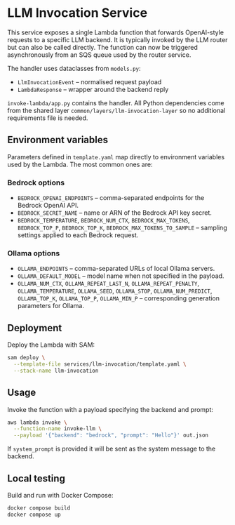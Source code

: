 # LLM Invocation Service

This service exposes a single Lambda function that forwards OpenAI-style requests to a specific LLM backend. It is typically invoked by the LLM router but can also be called directly.
The function can now be triggered asynchronously from an SQS queue used by the router service.

The handler uses dataclasses from ``models.py``:

- ``LlmInvocationEvent`` – normalised request payload
- ``LambdaResponse`` – wrapper around the backend reply

`invoke-lambda/app.py` contains the handler. All Python dependencies come from the shared layer `common/layers/llm-invocation-layer` so no additional requirements file is needed.

## Environment variables

Parameters defined in `template.yaml` map directly to environment variables used by the Lambda. The most common ones are:

### Bedrock options
- `BEDROCK_OPENAI_ENDPOINTS` – comma-separated endpoints for the Bedrock OpenAI API.
 - `BEDROCK_SECRET_NAME` – name or ARN of the Bedrock API key secret.
- `BEDROCK_TEMPERATURE`, `BEDROCK_NUM_CTX`, `BEDROCK_MAX_TOKENS`,
  `BEDROCK_TOP_P`, `BEDROCK_TOP_K`, `BEDROCK_MAX_TOKENS_TO_SAMPLE` – sampling
  settings applied to each Bedrock request.

### Ollama options
- `OLLAMA_ENDPOINTS` – comma-separated URLs of local Ollama servers.
- `OLLAMA_DEFAULT_MODEL` – model name when not specified in the payload.
- `OLLAMA_NUM_CTX`, `OLLAMA_REPEAT_LAST_N`, `OLLAMA_REPEAT_PENALTY`,
  `OLLAMA_TEMPERATURE`, `OLLAMA_SEED`, `OLLAMA_STOP`, `OLLAMA_NUM_PREDICT`,
  `OLLAMA_TOP_K`, `OLLAMA_TOP_P`, `OLLAMA_MIN_P` – corresponding generation
  parameters for Ollama.

## Deployment

Deploy the Lambda with SAM:

```bash
sam deploy \
  --template-file services/llm-invocation/template.yaml \
  --stack-name llm-invocation
```

## Usage

Invoke the function with a payload specifying the backend and prompt:

```bash
aws lambda invoke \
  --function-name invoke-llm \
  --payload '{"backend": "bedrock", "prompt": "Hello"}' out.json
```

If `system_prompt` is provided it will be sent as the system message to the backend.

## Local testing

Build and run with Docker Compose:

```bash
docker compose build
docker compose up
```
